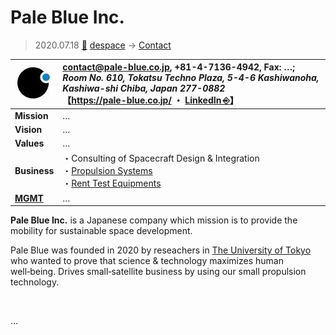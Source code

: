 # Pale Blue Inc.
> 2020.07.18 [🚀](../../index/index.md) [despace](../index.md) → [Contact](../contact.md)

|[![](../f/con/p/pale_blue_inc_logo1_thumb.jpg)](../f/con/p/pale_blue_inc_logo1.png)|<contact@pale-blue.co.jp>, +81-4-7136-4942, Fax: …;<br> *Room No. 610, Tokatsu Techno Plaza, 5-4-6 Kashiwanoha, Kashiwa-shi Chiba, Japan 277-0882*<br> 【<https://pale-blue.co.jp/> ・ [LinkedIn ⎆](https://www.linkedin.com/company/pale-blue-inc/)】|
|:--|:--|
|**Mission**|…|
|**Vision**|…|
|**Values**|…|
|**Business**|・Consulting of Spacecraft Design & Integration<br> ・[Propulsion Systems](ps.md)<br> ・[Rent Test Equipments](test.md)|
|**[MGMT](../mgmt.md)**|…|

**Pale Blue Inc.** is a Japanese company which mission is to provide the mobility for sustainable space development.

Pale Blue was founded in 2020 by reseachers in [The University of Tokyo](tokyo_univ.md) who wanted to prove that science & technology maximizes human well‑being. Drives small‑satellite business by using our small propulsion technology.

<p style="page-break-after:always"> </p>

…

